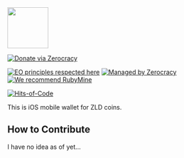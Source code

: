 <img src="http://www.zold.io/logo.svg" width="92px" height="92px"/>

[![Donate via Zerocracy](https://www.0crat.com/contrib-badge/CAZPZR9FS.svg)](https://www.0crat.com/contrib/CAZPZR9FS)

[![EO principles respected here](http://www.elegantobjects.org/badge.svg)](http://www.elegantobjects.org)
[![Managed by Zerocracy](https://www.0crat.com/badge/CAZPZR9FS.svg)](https://www.0crat.com/p/CAZPZR9FS)
[![We recommend RubyMine](http://www.elegantobjects.org/rubymine.svg)](https://www.jetbrains.com/ruby/)

[![Hits-of-Code](https://hitsofcode.com/github/zold-io/izolda)](https://hitsofcode.com/github/zold-io/izolda)

This is iOS mobile wallet for ZLD coins.

## How to Contribute

I have no idea as of yet...
